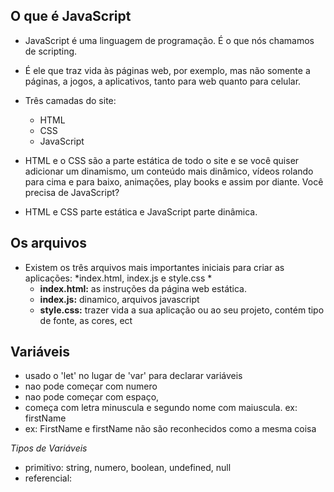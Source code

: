## O que é JavaScript

- JavaScript é uma linguagem de programação. É o que nós chamamos de scripting.

- É ele que traz vida às páginas web, por exemplo, mas não somente a páginas, a jogos, a aplicativos, tanto para web quanto para celular.

- Três camadas do site:
  - HTML
  - CSS
  - JavaScript

-  HTML e o CSS são a parte estática de todo o site e se você quiser adicionar um dinamismo, um conteúdo mais dinâmico, vídeos rolando para cima e para baixo, animações, play books e assim por diante. Você precisa de JavaScript?

- HTML e CSS parte estática e JavaScript parte dinâmica.

## Os arquivos

- Existem os três arquivos mais importantes iniciais para criar as aplicações: *index.html, index.js e style.css *
    - **index.html:** as instruções da página web estática.
    - **index.js:** dinamico, arquivos javascript
    - **style.css:** trazer vida a sua aplicação ou ao seu projeto, contém tipo de fonte, as cores, ect

## Variáveis

- usado o 'let' no lugar de 'var' para declarar variáveis
- nao pode começar com numero
- nao pode começar com espaço, 
- começa com letra minuscula e segundo nome com maiuscula. ex: firstName
- ex: FirstName e firstName não são reconhecidos como a mesma coisa

*Tipos de Variáveis*

- primitivo: string, numero, boolean, undefined, null
- referencial: